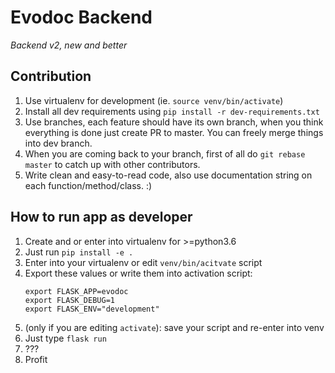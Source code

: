 # Evodoc Backend

*Backend v2, new and better*

## Contribution

1. Use virtualenv for development (ie. `source venv/bin/activate`)
2. Install all dev requirements using `pip install -r dev-requirements.txt`
3. Use branches, each feature should have its own branch, when you think everything is done just create PR to master. You can freely merge things into dev branch.
4. When you are coming back to your branch, first of all do `git rebase master` to catch up with other contributors.
5. Write clean and easy-to-read code, also use documentation string on each function/method/class. :)

## How to run app as developer

1. Create and or enter into virtualenv for >=python3.6
2. Just run `pip install -e .`
3. Enter into your virtualenv or edit `venv/bin/acitvate` script
4. Export these values or write them into activation script:
    ```
    export FLASK_APP=evodoc
    export FLASK_DEBUG=1
    export FLASK_ENV="development"
    ```
5. (only if you are editing `activate`): save your script and re-enter into venv
6. Just type `flask run`
7. ???
8. Profit